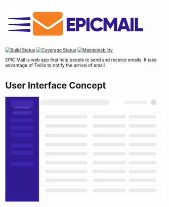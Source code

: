 ![EPIC MAIL](images/logo.svg)

[![Build Status](https://travis-ci.org/djallas/epicmail.svg?branch=develop)](https://travis-ci.org/djallas/epicmail)
[![Coverage Status](https://coveralls.io/repos/github/djallas/epicmail/badge.svg)](https://coveralls.io/github/djallas/epicmail)
[![Maintainability](https://api.codeclimate.com/v1/badges/7f987f44da1233229618/maintainability)](https://codeclimate.com/github/djallas/epicmail/maintainability)

EPIC Mail is web app that help people to send and receice emails. It take advantage of Twilio to notify the arrival of email

# User Interface Concept

![EPIC MAIL](images/EPICMAILINBOX_UI.png "EPIC MAIL")
